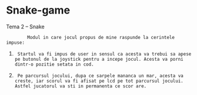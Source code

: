 # Snake-game
Tema 2 – Snake
 
        	Modul in care jocul propus de mine raspunde la cerintele impuse:
1.  	Startul va fi impus de user in sensul ca acesta va trebui sa apese pe butonul de la joystick pentru a incepe jocul. Acesta va porni dintr-o pozitie setata in cod.
2.  	Pe parcursul jocului, dupa ce sarpele mananca un mar, acesta va creste, iar scorul va fi afisat pe lcd pe tot parcursul jocului. Astfel jucatorul va sti in permanenta ce scor are.

 

